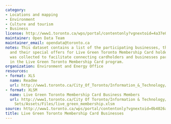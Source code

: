 ```yaml
---
category:
- Locations and mapping
- Environment
- Culture and tourism
- Business
license: http://www1.toronto.ca/wps/portal/contentonly?vgnextoid=4a37e03bb8d1e310VgnVCM10000071d60f89RCRD
maintainer: Open Data Team
maintainer_email: opendata@toronto.ca
notes: This dataset contains a list of the participating businesses, their locations
  and their special offers for Live Green Toronto Membership Card holders. This data
  was collected to facilitate connecting cardholders and businesses participating
  in the Live Green Toronto Membership Card program.
organization: Environment and Energy Office
resources:
- format: XLS
  name: Readme
  url: http://www1.toronto.ca/City_Of_Toronto/Information_&_Technology/Open_Data/Data_Sets/Assets/Files/live_green_membership_Readme.xls
- format: XLSM
  name: Live Green Toronto Membership Card Business Members
  url: http://www1.toronto.ca/City Of Toronto/Information & Technology/Open Data/Data
    Sets/Assets/Files/live_green_membership.xlsm
source: http://www1.toronto.ca/wps/portal/contentonly?vgnextoid=0b4026a052fed310VgnVCM10000071d60f89RCRD&vgnextchannel=1a66e03bb8d1e310VgnVCM10000071d60f89RCRD
title: Live Green Toronto Membership Card Businesses
---
```

